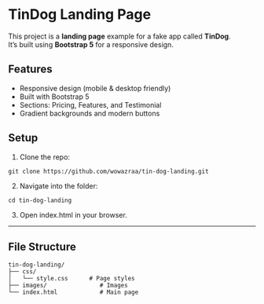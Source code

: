 # TinDog Landing Page

This project is a **landing page** example for a fake app called **TinDog**.  
It’s built using **Bootstrap 5** for a responsive design.

## Features

- Responsive design (mobile & desktop friendly)  
- Built with Bootstrap 5  
- Sections: Pricing, Features, and Testimonial  
- Gradient backgrounds and modern buttons  

## Setup

1. Clone the repo:

```
git clone https://github.com/wowazraa/tin-dog-landing.git
```

2. Navigate into the folder:

```
cd tin-dog-landing
```

3. Open index.html in your browser.

---

## File Structure

```
tin-dog-landing/
├── css/
│   └── style.css      # Page styles
├── images/               # Images
└── index.html            # Main page
```
